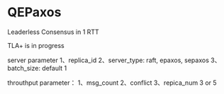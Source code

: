 # QEPaxos
Leaderless Consensus in 1 RTT 

TLA+ is in progress


server parameter
1、replica_id 
2、server_type: raft, epaxos, sepaxos
3、batch_size: default 1

throuthput
parameter：
1、msg_count
2、conflict
3、repica_num 3 or 5
